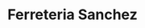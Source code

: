 ---
title: "Ferreteria Sanchez"
url: /quito/ferreteria-sanchez-jose-maria-aleman/
shop: hardware
---